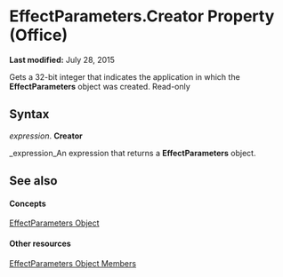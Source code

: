 
# EffectParameters.Creator Property (Office)

 **Last modified:** July 28, 2015

Gets a 32-bit integer that indicates the application in which the  **EffectParameters** object was created. Read-only

## Syntax

 _expression_. **Creator**

 _expression_An expression that returns a  **EffectParameters** object.


## See also


#### Concepts


 [EffectParameters Object](9b0dfcf1-96fa-bc9a-6fef-38518ab1c558.md)
#### Other resources


 [EffectParameters Object Members](220226ed-74d2-b95f-1efc-48d09b9aaf86.md)
